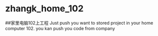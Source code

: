 # zhangk_home_102
##家里电脑102上工程
Just push you want to stored project in your home computer 102.
you kan push you code from company